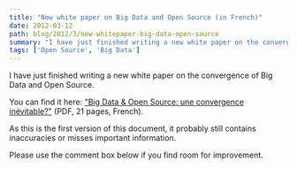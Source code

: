 ```yaml
---
title: "New white paper on Big Data and Open Source (in French)"
date: 2012-03-12
path: blog/2012/3/new-whitepaper-big-data-open-source
summary: "I have just finished writing a new white paper on the convergence of Big Data and Open Source."
tags: ['Open Source', 'Big Data']
---
```



I have just finished writing a new white paper on the convergence of Big Data and Open Source.

You can find it here: ["Big Data & Open Source:
une convergence inévitable?"](/assets/pdf/bigdata-opensource.pdf) (PDF, 21 pages, French).

As this is the first version of this document, it probably still contains inaccuracies or misses important information.

Please use the comment box below if you find room for improvement.

